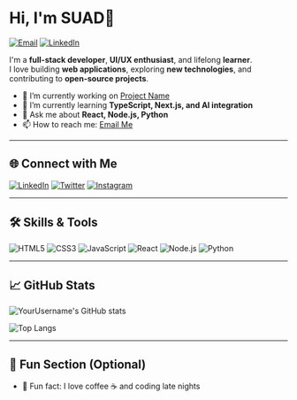 # Hi, I'm SUAD👋

[![Email](https://img.shields.io/badge/Email-suad9741@gmail.com-red?style=flat&logo=gmail&logoColor=white)](mailto:suad9741@gmail.com)
[![LinkedIn](https://img.shields.io/badge/LinkedIn-suadsalad-blue?style=flat&logo=linkedin&logoColor=white)](https://www.linkedin.com/in/suadsalad/)



I'm a **full-stack developer**, **UI/UX enthusiast**, and lifelong **learner**.  
I love building **web applications**, exploring **new technologies**, and contributing to **open-source projects**.  

- 🔭 I’m currently working on [Project Name](https://github.com/yourusername/project)
- 🌱 I’m currently learning **TypeScript, Next.js, and AI integration**
- 💬 Ask me about **React, Node.js, Python**
- 📫 How to reach me: [Email Me](mailto:youremail@example.com)

---

## 🌐 Connect with Me

[![LinkedIn](https://img.shields.io/badge/LinkedIn-@yourprofile-blue?style=flat&logo=linkedin&logoColor=white)](https://linkedin.com/in/yourprofile)
[![Twitter](https://img.shields.io/badge/Twitter-@yourhandle-blue?style=flat&logo=twitter&logoColor=white)](https://twitter.com/yourhandle)
[![Instagram](https://img.shields.io/badge/Instagram-@yourhandle-E1306C?style=flat&logo=instagram&logoColor=white)](https://instagram.com/yourhandle)

---

## 🛠 Skills & Tools

![HTML5](https://img.shields.io/badge/HTML5-E34F26?style=for-the-badge&logo=html5&logoColor=white)
![CSS3](https://img.shields.io/badge/CSS3-1572B6?style=for-the-badge&logo=css3&logoColor=white)
![JavaScript](https://img.shields.io/badge/JavaScript-F7DF1E?style=for-the-badge&logo=javascript&logoColor=black)
![React](https://img.shields.io/badge/React-61DAFB?style=for-the-badge&logo=react&logoColor=black)
![Node.js](https://img.shields.io/badge/Node.js-339933?style=for-the-badge&logo=node.js&logoColor=white)
![Python](https://img.shields.io/badge/Python-3776AB?style=for-the-badge&logo=python&logoColor=white)

---

## 📈 GitHub Stats

![YourUsername's GitHub stats](https://github-readme-stats.vercel.app/api?username=yourusername&show_icons=true&theme=radical)

![Top Langs](https://github-readme-stats.vercel.app/api/top-langs/?username=yourusername&layout=compact&theme=radical)

---

## 🌟 Fun Section (Optional)

- 🚀 Fun fact: I love coffee ☕ and coding late nights  

